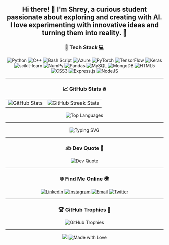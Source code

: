 <h2 align="center">Hi there! 👋 I'm Shrey, a curious student passionate about exploring and creating with AI. I love experimenting with innovative ideas and turning them into reality. 🚀</h2>


<div align="center">


### 🚀 **Tech Stack** 💻  
![Python](https://img.shields.io/badge/python-3670A0?style=for-the-badge&logo=python&logoColor=ffdd54) 
![C++](https://img.shields.io/badge/c++-%2300599C.svg?style=for-the-badge&logo=c%2B%2B&logoColor=white) 
![Bash Script](https://img.shields.io/badge/bash_script-%23121011.svg?style=for-the-badge&logo=gnu-bash&logoColor=white) 
![Azure](https://img.shields.io/badge/azure-%230072C6.svg?style=for-the-badge&logo=microsoftazure&logoColor=white) 
![PyTorch](https://img.shields.io/badge/PyTorch-%23EE4C2C.svg?style=for-the-badge&logo=PyTorch&logoColor=white) 
![TensorFlow](https://img.shields.io/badge/TensorFlow-%23FF6F00.svg?style=for-the-badge&logo=TensorFlow&logoColor=white) 
![Keras](https://img.shields.io/badge/Keras-%23D00000.svg?style=for-the-badge&logo=Keras&logoColor=white)
![scikit-learn](https://img.shields.io/badge/scikit--learn-%23F7931E.svg?style=for-the-badge&logo=scikit-learn&logoColor=white)
![NumPy](https://img.shields.io/badge/numpy-%23013243.svg?style=for-the-badge&logo=numpy&logoColor=white) 
![Pandas](https://img.shields.io/badge/pandas-%23150458.svg?style=for-the-badge&logo=pandas&logoColor=white)
![MySQL](https://img.shields.io/badge/mysql-4479A1.svg?style=for-the-badge&logo=mysql&logoColor=white) 
![MongoDB](https://img.shields.io/badge/MongoDB-%234ea94b.svg?style=for-the-badge&logo=mongodb&logoColor=white) 
![HTML5](https://img.shields.io/badge/html5-%23E34F26.svg?style=for-the-badge&logo=html5&logoColor=white) 
![CSS3](https://img.shields.io/badge/css3-%231572B6.svg?style=for-the-badge&logo=css3&logoColor=white) 
![Express.js](https://img.shields.io/badge/express.js-%23404d59.svg?style=for-the-badge&logo=express&logoColor=%2361DAFB) 
![NodeJS](https://img.shields.io/badge/node.js-6DA55F?style=for-the-badge&logo=node.js&logoColor=white)  

---

### 📈 **GitHub Stats** 🔥  
<table>
  <tr>
    <td>
      <img src="https://github-readme-stats.vercel.app/api?username=Hyperspectral01&theme=midnight-purple&hide_border=false&include_all_commits=false&count_private=false" alt="GitHub Stats"/>
    </td>
    <td>
      <img src="https://github-readme-streak-stats.herokuapp.com/?user=Hyperspectral01&theme=midnight-purple&hide_border=false" alt="GitHub Streak Stats"/>
    </td>
  </tr>
</table>
<img src="https://github-readme-stats.vercel.app/api/top-langs/?username=Hyperspectral01&theme=midnight-purple&hide_border=false&layout=compact" alt="Top Languages"/>

---

<p align="center">
  <img src="https://readme-typing-svg.demolab.com?font=Fira+Code&weight=600&size=21&pause=1000&width=600&lines=Are+AI+and+humans+gonna+compete+in+TikTok+dance+%3F;Machine+learning—guessing%2C+but+with+math.;Segmentation+fault%3A+it+broke+my+heart.;AI+prediction+failed—blame+the+dataset.;Stack+overflow%3A+where+coders+go+cry.;AI%3A+Artificial%3F+Feels+pretty+natural+now.;404+joke+not+found%2C+retrying..." alt="Typing SVG"/>
</p>

---

### ✍️ **Dev Quote** 📜  
<div align="center">
  <img src="https://quotes-github-readme.vercel.app/api?type=horizontal&theme=radical" alt="Dev Quote"/>
</div>

---

### 🌐 **Find Me Online** 🌍  
<p align="center">
  <a href="https://www.linkedin.com/in/shrey-vyas-054b92256" target="_blank"><img src="https://img.shields.io/badge/LinkedIn-0A66C2?style=for-the-badge&logo=linkedin&logoColor=white" alt="LinkedIn"></a>
  <a href="https://www.instagram.com/shreyvyas008/" target="_blank"><img src="https://img.shields.io/badge/Instagram-E4405F?style=for-the-badge&logo=instagram&logoColor=white" alt="Instagram"></a>
  <a href="mailto:svyas4067@gmail.com" target="_blank"><img src="https://img.shields.io/badge/Email-D14836?style=for-the-badge&logo=gmail&logoColor=white" alt="Email"></a>
  <a href="https://x.com/ShreyVyas15?t=1tgbnK9LcJNnRAZa-n_PcQ&s=08" target="_blank"><img src="https://img.shields.io/badge/X-1DA1F2?style=for-the-badge&logo=x&logoColor=white" alt="Twitter"></a>
</p>

---

### 🏆 **GitHub Trophies** 🏅  
<div align="center">
  <img src="https://github-profile-trophy.vercel.app/?username=Hyperspectral01&theme=radical&no-frame=true&no-bg=false&margin-w=4" alt="GitHub Trophies"/>
</div>

---

<p align="center">
  <a href="https://visitorbadge.io/status?path=Hyperspectral01"><img src="https://api.visitorbadge.io/api/visitors?path=Hyperspectral01&label=Visitors&countColor=%23ba68c8" /></a>
  <img src="https://img.shields.io/badge/Made_with-❤️-red?style=flat" alt="Made with Love"/>
</p>

</div>
